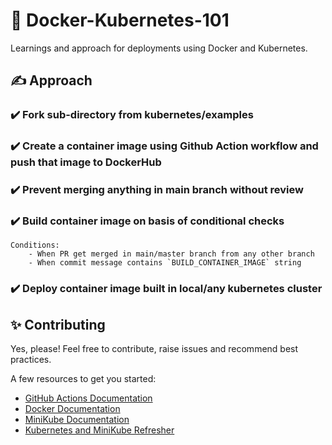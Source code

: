 # 🚀 Docker-Kubernetes-101
Learnings and approach for deployments using Docker and Kubernetes.  

## ✍️ Approach
### ✔️ Fork sub-directory from kubernetes/examples
### ✔️ Create a container image using Github Action workflow and push that image to DockerHub
### ✔️ Prevent merging anything in main branch without review
### ✔️ Build container image on basis of conditional checks
```
Conditions:
    - When PR get merged in main/master branch from any other branch
    - When commit message contains `BUILD_CONTAINER_IMAGE` string
```

### ✔️ Deploy container image built in local/any kubernetes cluster

## ✨ Contributing
Yes, please! Feel free to contribute, raise issues and recommend best practices.

A few resources to get you started:
- [GitHub Actions Documentation](https://docs.github.com/en/actions)
- [Docker Documentation](https://docs.docker.com/)
- [MiniKube Documentation](https://minikube.sigs.k8s.io/docs/)
- [Kubernetes and MiniKube Refresher](https://www.youtube.com/watch?v=s_o8dwzRlu4)

<!-- Comment to change code and test workflow: 6 -->
